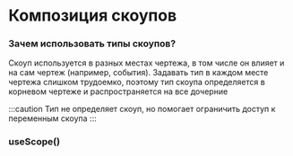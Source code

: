 # Композиция скоупов


### Зачем использовать типы скоупов?

Скоуп используется в разных местах чертежа, в том числе он влияет и на сам чертеж (например, события). Задавать тип в каждом месте чертежа слишком трудоемко, поэтому тип скоупа определяется в корневом чертеже и распространяется на все дочерние

:::caution
Тип не определяет скоуп, но помогает ограничить доступ к переменным скоупа
:::

### useScope()